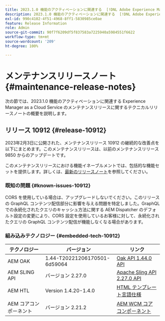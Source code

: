 ```yaml
---
title: 2023.1.0 機能のアクティベーションに関連する  [!DNL Adobe Experience Manager] as a Cloud Service のメンテナンスリリースノート。
description: 2023.1.0 機能のアクティベーションに関連する  [!DNL Adobe Experience Manager] as a Cloud Service のメンテナンスリリースノート。
exl-id: 990c4102-4f51-4968-8ff1-5830985ce0ae
feature: Release Information
role: Admin
source-git-commit: 90f7f6209df5f837583a7225940a5984551f6622
workflow-type: tm+mt
source-wordcount: '209'
ht-degree: 100%

---
```


# メンテナンスリリースノート {#maintenance-release-notes}

次の節では、2023.1.0 機能のアクティベーションに関連する Experience Manager as a Cloud Service のメンテナンスリリースに関するテクニカルリリースノートの概要を説明します。

## リリース 10912 {#release-10912}

2023年2月3日に公開された、メンテナンスリリース 10912 の継続的な改善点を以下にまとめます。このメンテナンスリリースは、以前のメンテナンスリリース 9850 からのアップデートです。

このメンテナンスリリースにおける機能イネーブルメントでは、包括的な機能セットを提供します。詳しくは、[最新のリリースノート](/help/release-notes/release-notes-cloud/release-notes-current.md)を参照してください。

### 既知の問題 {#known-issues-10912}

CORS を使用している場合は、アップグレードしないでください。このリリースの GraphQL コンテンツ配信部分に影響を与える問題を特定しました。GraphQL での永続化されたクエリのキャッシュ方法に関する AEM Dispatcher のデフォルト設定の変更により、CORS 設定を使用しているお客様に対して、永続化されたクエリの GraphQL コンテンツ配信が機能しなくなる場合があります。

### 組み込みテクノロジー {#embedded-tech-10912}

| テクノロジー | バージョン | リンク |
|---|---|---|
| AEM OAK | 1.44-T20221206170501-6d59064 | [Oak API 1.44.0 API](https://www.javadoc.io/doc/org.apache.jackrabbit/oak-api/1.44.0/index.html) |
| AEM SLING API | バージョン 2.27.0 | [Apache Sling API 2.27.0 API](https://www.javadoc.io/doc/org.apache.sling/org.apache.sling.api/latest/index.html) |
| AEM HTL | Version 1.4.20-1.4.0 | [HTML テンプレート言語仕様](https://github.com/adobe/htl-spec) |
| AEM コアコンポーネント | バージョン 2.21.2 | [AEM WCM コアコンポーネント](https://github.com/adobe/aem-core-wcm-components) |
